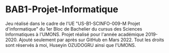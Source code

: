 # BAB1-Projet-Informatique
Jeu réalisé dans le cadre de l'UE "US-B1-SCINFO-009-M Projet d'informatique" du 1er Bloc de Bachelier du cursus des Sciences Informatiques à l'UMONS.
Projet réalisé pour l'année académique 2019-2020. Ajouté seulement par après sur GitHub en Mars 2022.
Tout les droits sont réservés à moi, Huseyin OZUDOGRU ainsi que l'UMONS.
